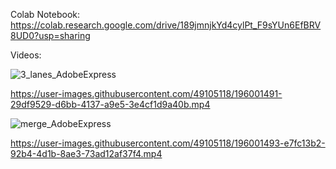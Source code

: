 Colab Notebook:\
https://colab.research.google.com/drive/189jmnjkYd4cylPt_F9sYUn6EfBRV8UD0?usp=sharing

Videos:

![3_lanes_AdobeExpress](https://user-images.githubusercontent.com/49105118/196129884-77a69957-490f-47ef-a391-1012c95ee2c7.gif)

https://user-images.githubusercontent.com/49105118/196001491-29df9529-d6bb-4137-a9e5-3e4cf1d9a40b.mp4

![merge_AdobeExpress](https://user-images.githubusercontent.com/49105118/196129165-134fc228-8036-4656-b681-ca20ddb4b41f.gif)

https://user-images.githubusercontent.com/49105118/196001493-e7fc13b2-92b4-4d1b-8ae3-73ad12af37f4.mp4
